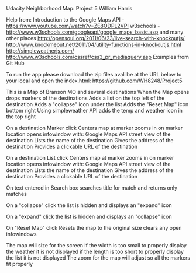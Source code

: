 Udacity Neighborhood Map: Project 5 William Harris

Help from:
Introduction to the Google Maps API - https://www.youtube.com/watch?v=ZE8ODPL2VPI
w3schools - http://www.w3schools.com/googleapi/google_maps_basic.asp and many other places
http://opensoul.org/2011/06/23/live-search-with-knockoutjs/
http://www.knockmeout.net/2011/04/utility-functions-in-knockoutjs.html
http://simpleweatherjs.com/
http://www.w3schools.com/cssref/css3_pr_mediaquery.asp
Examples from Git Hub


To run the app please download the zip files avalilbe at the URL below to your local and open the index.html:
https://github.com/WH8248/Project5


This is a Map of Branson MO and several destinations
When the Map opens 
	drops markers of the destinations
	Adds a list on the top left of the destination
	Adds a "collapse" icon under the list
	Adds the "Reset Map" icon bottom right
	Using simpleweather API adds the temp and weather icon in the top right

On a destination Marker click
	Centers map at marker
	zooms in on marker location
	opens infowindow with:
		Google Maps API street view of the destination
		Lists the name of the destination
		Gives the address of the destination
		Provides a clickable URL of the destination

On a destination List click
	Centers map at marker
	zooms in on marker location
	opens infowindow with:
		Google Maps API street view of the destination
		Lists the name of the destination
		Gives the address of the destination
		Provides a clickable URL of the destination

On text entered in Search box searches title for match and returns only matches

On a "collapse" click the list is hidden and displays an "expand" icon

On a "expand" click the list is hidden and displays an "collapse" icon

On "Reset Map" click
	Resets the map to the original size
	clears any open infowindows

The map will size for the screen
	if the width is too small to properly display the weather it is not displayed
	if the length is too short to properly display the list it is not displayed
	The zoom for the map will adjust so all the markers fit properly
	